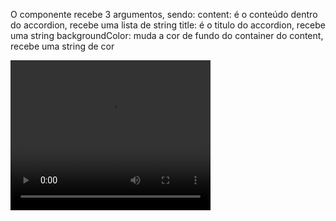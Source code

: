 O componente recebe 3 argumentos, sendo:
content: é o conteúdo dentro do accordion, recebe uma lista de string
title: é o titulo do accordion, recebe uma string
backgroundColor: muda a cor de fundo do container do content, recebe uma string de cor

<video width="320" height="240" controls>
  <source src=./accordion.mp4" type="video/ogg">
  Your browser does not support the video tag.
</video>
